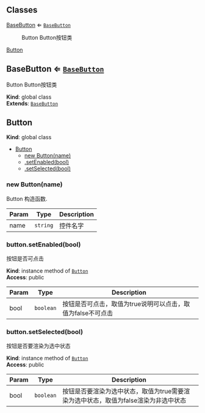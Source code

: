 ## Classes

<dl>
<dt><a href="#BaseButton">BaseButton</a> ⇐ <code><a href="#BaseButton">BaseButton</a></code></dt>
<dd><p>Button Button按钮类</p>
</dd>
<dt><a href="#Button">Button</a></dt>
<dd></dd>
</dl>

<a name="BaseButton"></a>

## BaseButton ⇐ [<code>BaseButton</code>](#BaseButton)
Button Button按钮类

**Kind**: global class  
**Extends**: [<code>BaseButton</code>](#BaseButton)  
<a name="Button"></a>

## Button
**Kind**: global class  

* [Button](#Button)
    * [new Button(name)](#new_Button_new)
    * [.setEnabled(bool)](#Button+setEnabled)
    * [.setSelected(bool)](#Button+setSelected)

<a name="new_Button_new"></a>

### new Button(name)
Button 构造函数.


| Param | Type | Description |
| --- | --- | --- |
| name | <code>string</code> | 控件名字 |

<a name="Button+setEnabled"></a>

### button.setEnabled(bool)
按钮是否可点击

**Kind**: instance method of [<code>Button</code>](#Button)  
**Access**: public  

| Param | Type | Description |
| --- | --- | --- |
| bool | <code>boolean</code> | 按钮是否可点击，取值为true说明可以点击，取值为false不可点击 |

<a name="Button+setSelected"></a>

### button.setSelected(bool)
按钮是否要渲染为选中状态

**Kind**: instance method of [<code>Button</code>](#Button)  
**Access**: public  

| Param | Type | Description |
| --- | --- | --- |
| bool | <code>boolean</code> | 按钮是否要渲染为选中状态，取值为true需要渲染为选中状态，取值为false渲染为非选中状态 |

